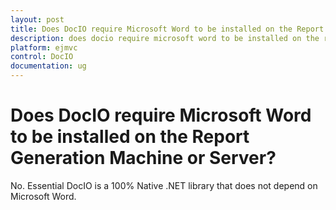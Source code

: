 ```yaml
---
layout: post
title: Does DocIO require Microsoft Word to be installed on the Report Generation Machine or Server | DocIO | ASP.NET MVC | Syncfusion
description: does docio require microsoft word to be installed on the report generation machine or server?
platform: ejmvc
control: DocIO
documentation: ug
---
```


# Does DocIO require Microsoft Word to be installed on the Report Generation Machine or Server?

No. Essential DocIO is a 100% Native .NET library that does not depend on Microsoft Word.

